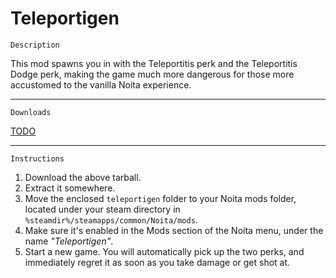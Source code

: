 # Teleportigen

    Description

This mod spawns you in with the Teleportitis perk and the Teleportitis Dodge perk, making the game much more dangerous for those more accustomed to the vanilla Noita experience.
___
    Downloads

[TODO]()
___
    Instructions

1. Download the above tarball.
2. Extract it somewhere.
3. Move the enclosed `teleportigen` folder to your Noita mods folder, located under your steam directory in `%steamdir%/steamapps/common/Noita/mods`.
4. Make sure it's enabled in the Mods section of the Noita menu, under the name *"Teleportigen"*.
5. Start a new game. You will automatically pick up the two perks, and immediately regret it as soon as you take damage or get shot at.
